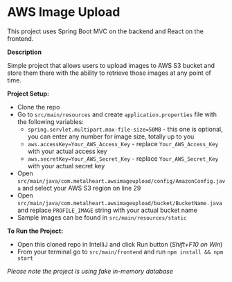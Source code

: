 # AWS Image Upload

This project uses Spring Boot MVC on the backend and React on the frontend. 

**Description**

Simple project that allows users to upload images to AWS S3 bucket and store them there with the ability to retrieve those images at any point of time.

**Project Setup:**
* Clone the repo
* Go to `src/main/resources` and create `application.properties` file with the following variables:
    * `spring.servlet.multipart.max-file-size=50MB` - this one is optional, you can enter any number for image size, totally up to you
    * `aws.accessKey=Your_AWS_Access_Key` - replace `Your_AWS_Access_Key` with your actual access key
    * `aws.secretKey=Your_AWS_Secret_Key` - replace `Your_AWS_Secret_Key` with your actual secret key
* Open `src/main/java/com.metalheart.awsimageupload/config/AmazonConfig.java` and select your AWS S3 region on line 29
* Open `src/main/java/com.metalheart.awsimageupload/bucket/BucketName.java` and replace `PROFILE_IMAGE` string with your actual bucket name
* Sample images can be found in `src/main/resources/static`

**To Run the Project:**
* Open this cloned repo in IntelliJ and click Run button (_Shift+F10 on Win_)
* From your terminal go to `src/main/frontend` and run `npm install && npm start`

_Please note the project is using fake in-memory database_
